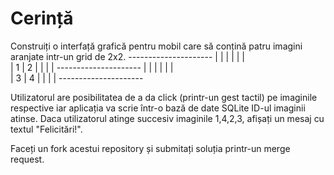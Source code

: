 # Cerință

Construiți o interfață grafică pentru mobil care să conțină patru imagini aranjate intr-un grid de 2x2.
		---------------------
		|         |         | 
		|         |         |   
		|    1    |    2    | 
		|         |         |
		---------------------
		|         |         | 
		|         |         |   
		|    3    |    4    | 
		|         |         |
		---------------------


Utilizatorul are posibilitatea de a da click (printr-un gest tactil) pe imaginile respective iar aplicația va scrie într-o bază de date SQLite ID-ul imaginii atinse. Daca utilizatorul atinge succesiv imaginile 1,4,2,3, afișați un mesaj cu textul "Felicitări!".

Faceți un fork acestui repository și submitați soluția printr-un merge request.


